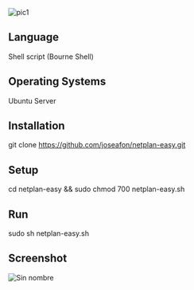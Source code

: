 ![pic1](https://user-images.githubusercontent.com/57175463/73199350-97d66c80-412c-11ea-8cde-078f2228b4f5.jpg)
## Language
Shell script (Bourne Shell)

## Operating Systems
Ubuntu Server 

## Installation
git clone https://github.com/joseafon/netplan-easy.git 

## Setup
cd netplan-easy && 
sudo chmod 700 netplan-easy.sh

## Run
sudo sh netplan-easy.sh

## Screenshot
![Sin nombre](https://user-images.githubusercontent.com/57175463/73199613-103d2d80-412d-11ea-9af4-ba70cda5a857.jpg)

